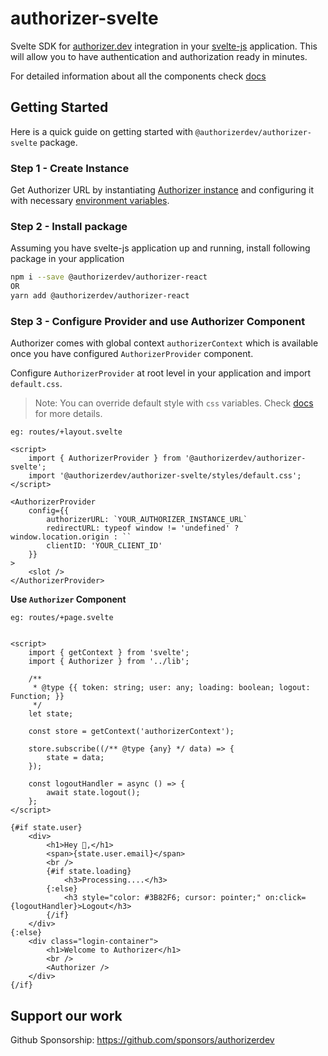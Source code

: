 # authorizer-svelte

Svelte SDK for [authorizer.dev](https://authorizer.dev) integration in your [svelte-js](https://svelte.dev/) application. This will allow you to have authentication and authorization ready in minutes.

For detailed information about all the components check [docs]()


## Getting Started

Here is a quick guide on getting started with `@authorizerdev/authorizer-svelte` package.

### Step 1 - Create Instance

Get Authorizer URL by instantiating [Authorizer instance](/deployment) and configuring it with necessary [environment variables](/core/env).

### Step 2 - Install package

Assuming you have svelte-js application up and running, install following package in your application

```sh
npm i --save @authorizerdev/authorizer-react
OR
yarn add @authorizerdev/authorizer-react
```

### Step 3 - Configure Provider and use Authorizer Component

Authorizer comes with global context `authorizerContext` which is available once you have configured `AuthorizerProvider` component.

Configure `AuthorizerProvider` at root level in your application and import `default.css`.

> Note: You can override default style with `css` variables. Check [docs]() for more details.

`eg: routes/+layout.svelte`

```svelte
<script>
	import { AuthorizerProvider } from '@authorizerdev/authorizer-svelte';
	import '@authorizerdev/authorizer-svelte/styles/default.css';
</script>

<AuthorizerProvider
    config={{
        authorizerURL: `YOUR_AUTHORIZER_INSTANCE_URL`
        redirectURL: typeof window != 'undefined' ? window.location.origin : ``
        clientID: 'YOUR_CLIENT_ID'
    }}
>
    <slot />
</AuthorizerProvider>
````

**Use `Authorizer` Component**

`eg: routes/+page.svelte`

```svelte

<script>
	import { getContext } from 'svelte';
	import { Authorizer } from '../lib';

	/**
	 * @type {{ token: string; user: any; loading: boolean; logout: Function; }}
	 */
	let state;

	const store = getContext('authorizerContext');

	store.subscribe((/** @type {any} */ data) => {
		state = data;
	});

	const logoutHandler = async () => {
		await state.logout();
	};
</script>

{#if state.user}
	<div>
		<h1>Hey 👋,</h1>
		<span>{state.user.email}</span>
		<br />
		{#if state.loading}
			<h3>Processing....</h3>
		{:else}
			<h3 style="color: #3B82F6; cursor: pointer;" on:click={logoutHandler}>Logout</h3>
		{/if}
	</div>
{:else}
	<div class="login-container">
		<h1>Welcome to Authorizer</h1>
		<br />
		<Authorizer />
	</div>
{/if}

```

## Support our work

Github Sponsorship: https://github.com/sponsors/authorizerdev
